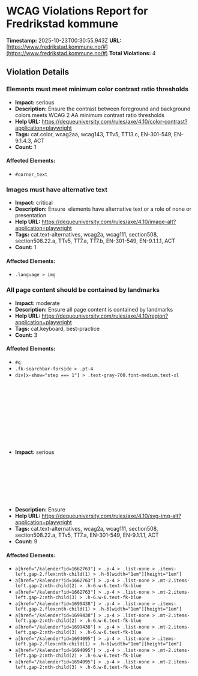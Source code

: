 # WCAG Violations Report for Fredrikstad kommune

**Timestamp:** 2025-10-23T00:30:55.943Z
**URL:** [https://www.fredrikstad.kommune.no/#](https://www.fredrikstad.kommune.no/#)
**Total Violations:** 4

## Violation Details

### Elements must meet minimum color contrast ratio thresholds

- **Impact:** serious
- **Description:** Ensure the contrast between foreground and background colors meets WCAG 2 AA minimum contrast ratio thresholds
- **Help URL:** https://dequeuniversity.com/rules/axe/4.10/color-contrast?application=playwright
- **Tags:** cat.color, wcag2aa, wcag143, TTv5, TT13.c, EN-301-549, EN-9.1.4.3, ACT
- **Count:** 1

#### Affected Elements:

- `#corner_text`

### Images must have alternative text

- **Impact:** critical
- **Description:** Ensure <img> elements have alternative text or a role of none or presentation
- **Help URL:** https://dequeuniversity.com/rules/axe/4.10/image-alt?application=playwright
- **Tags:** cat.text-alternatives, wcag2a, wcag111, section508, section508.22.a, TTv5, TT7.a, TT7.b, EN-301-549, EN-9.1.1.1, ACT
- **Count:** 1

#### Affected Elements:

- `.language > img`

### All page content should be contained by landmarks

- **Impact:** moderate
- **Description:** Ensure all page content is contained by landmarks
- **Help URL:** https://dequeuniversity.com/rules/axe/4.10/region?application=playwright
- **Tags:** cat.keyboard, best-practice
- **Count:** 3

#### Affected Elements:

- `#q`
- `.fk-searchbar-forside > .pt-4`
- `div[x-show="step === 1"] > .text-gray-700.font-medium.text-xl`

### <svg> elements with an img role must have an alternative text

- **Impact:** serious
- **Description:** Ensure <svg> elements with an img, graphics-document or graphics-symbol role have an accessible text
- **Help URL:** https://dequeuniversity.com/rules/axe/4.10/svg-img-alt?application=playwright
- **Tags:** cat.text-alternatives, wcag2a, wcag111, section508, section508.22.a, TTv5, TT7.a, EN-301-549, EN-9.1.1.1, ACT
- **Count:** 9

#### Affected Elements:

- `a[href="/kalender?id=1662763"] > .p-4 > .list-none > .items-left.gap-2.flex:nth-child(1) > .h-6[width="1em"][height="1em"]`
- `a[href="/kalender?id=1662763"] > .p-4 > .list-none > .mt-2.items-left.gap-2:nth-child(2) > .h-6.w-6.text-fk-blue`
- `a[href="/kalender?id=1662763"] > .p-4 > .list-none > .mt-2.items-left.gap-2:nth-child(3) > .h-6.w-6.text-fk-blue`
- `a[href="/kalender?id=1699438"] > .p-4 > .list-none > .items-left.gap-2.flex:nth-child(1) > .h-6[width="1em"][height="1em"]`
- `a[href="/kalender?id=1699438"] > .p-4 > .list-none > .mt-2.items-left.gap-2:nth-child(2) > .h-6.w-6.text-fk-blue`
- `a[href="/kalender?id=1699438"] > .p-4 > .list-none > .mt-2.items-left.gap-2:nth-child(3) > .h-6.w-6.text-fk-blue`
- `a[href="/kalender?id=1694095"] > .p-4 > .list-none > .items-left.gap-2.flex:nth-child(1) > .h-6[width="1em"][height="1em"]`
- `a[href="/kalender?id=1694095"] > .p-4 > .list-none > .mt-2.items-left.gap-2:nth-child(2) > .h-6.w-6.text-fk-blue`
- `a[href="/kalender?id=1694095"] > .p-4 > .list-none > .mt-2.items-left.gap-2:nth-child(3) > .h-6.w-6.text-fk-blue`
